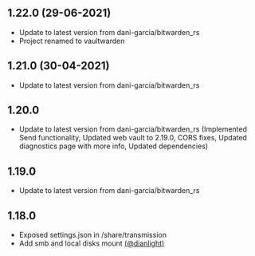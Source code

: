 
## 1.22.0 (29-06-2021)
- Update to latest version from dani-garcia/bitwarden_rs
- Project renamed to vaultwarden

## 1.21.0 (30-04-2021)
- Update to latest version from dani-garcia/bitwarden_rs

## 1.20.0
- Update to latest version from dani-garcia/bitwarden_rs (Implemented Send functionality, Updated web vault to 2.19.0, CORS fixes, Updated diagnostics page with more info, Updated dependencies) 

## 1.19.0
- Update to latest version from dani-garcia/bitwarden_rs

## 1.18.0
- Exposed settings.json in /share/transmission
- Add smb and local disks mount [(@dianlight)](https://github.com/dianlight)

 

